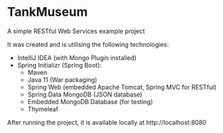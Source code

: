 # TankMuseum
A simple RESTful Web Services example project

It was created and is utilising the following technologies:

- IntelliJ IDEA (with Mongo Plugin installed)
- Spring Initializr (Spring Boot):
  * Maven
  * Java 11 (War packaging)
  * Spring Web (embedded Apache Tomcat, Spring MVC for RESTful)
  * Spring Data MongoDB (JSON database)
  * Embedded MongoDB Database (for testing)
  * Thymeleaf

After running the project, it is available locally at http://localhost:8080
